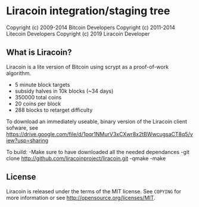 Liracoin integration/staging tree
================================
Copyright (c) 2009-2014 Bitcoin Developers
Copyright (c) 2011-2014 Litecoin Developers
Copyright (c) 2019 Liracoin Developer

What is Liracoin?
----------------

Liracoin is a lite version of Bitcoin using scrypt as a proof-of-work algorithm.
 - 5 minute block targets
 - subsidy halves in 10k blocks (~34 days)
 - 350000 total coins
 - 20 coins per block
 - 288 blocks to retarget difficulty

To download an immediately useable, binary version of
the Liracoin client sofware, see https://drive.google.com/file/d/1pqr1NMurV3xCXwr8x2tBWwcugsaCT8q5/view?usp=sharing

To build:
-Make sure to have downloaded all the needed dependances
-git clone http://github.com/liracoinproject/liracoin.git
-qmake
-make 


License
-------

Liracoin is released under the terms of the MIT license. See `COPYING` for more
information or see http://opensource.org/licenses/MIT.
